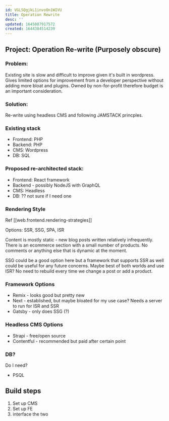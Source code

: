 ```yaml
---
id: VGLSQgjkL1invoOn1WIVU
title: Operation Rewrite
desc: ''
updated: 1645087917572
created: 1644384514239
---
```


## Project: Operation Re-write (Purposely obscure)

### Problem:

Existing site is slow and difficult to improve given it's built in wordpress. Gives limited options for improvement from a developer perspective without adding more bloat and plugins. Owned by non-for-profit therefore budget is an important consideration.

### Solution:

Re-write using headless CMS and following JAMSTACK princples.

### Existing stack

- Frontend: PHP
- Backend: PHP
- CMS: Wordpress
- DB: SQL

### Proposed re-architected stack:

- Frontend: React framework
- Backend - possibly NodeJS with GraphQL
- CMS: Headless
- DB: ?? not sure if I need one

### Rendering Style

Ref [[web.frontend.rendering-strategies]]

Options: SSR, SSG, SPA, ISR

Content is mostly static - new blog posts written relatively infrequently. There is an ecommerce section with a small number of products. No comments or anything else that is dynamic at the moment.

SSG could be a good option here but a framework that supports SSR as well could be useful for any future concerns. Maybe best of both worlds and use ISR? No need to rebuild every time we change a post or add a product.

### Framework Options

- Remix - looks good but pretty new
- Next - established, but maybe bloated for my use case? Needs a server to run for ISR and SSR
- Gatsby - only does SSG (?)

### Headless CMS Options

- Strapi - free/open source
- Contentful - recommended but paid after certain point

### DB?

Do I need?

- PSQL

## Build steps

1. Set up CMS
2. Set up FE
3. interface the two
